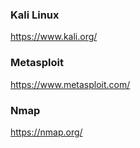 ### Kali Linux

https://www.kali.org/

### Metasploit

https://www.metasploit.com/

### Nmap

https://nmap.org/
